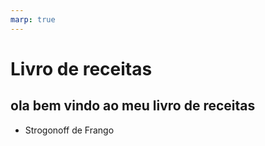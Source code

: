 ```yaml
---
marp: true
---
```


# Livro de receitas 

## ola bem vindo ao meu livro de receitas

 * Strogonoff de Frango
